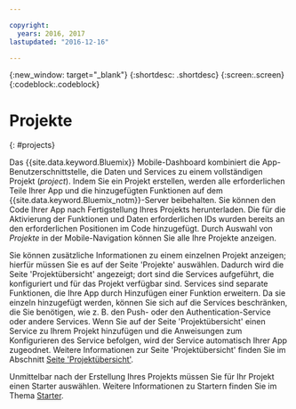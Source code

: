 ```yaml
---

copyright:
  years: 2016, 2017
lastupdated: "2016-12-16"

---
```

{:new_window: target="_blank"}
{:shortdesc: .shortdesc}
{:screen:.screen}
{:codeblock:.codeblock}

# Projekte
{: #projects}

Das {{site.data.keyword.Bluemix}} Mobile-Dashboard kombiniert die App-Benutzerschnittstelle, die Daten und Services zu einem vollständigen Projekt (*project*). Indem Sie ein Projekt erstellen, werden alle erforderlichen Teile Ihrer App und die hinzugefügten Funktionen auf dem {{site.data.keyword.Bluemix_notm}}-Server beibehalten. Sie können den Code Ihrer App nach Fertigstellung Ihres Projekts herunterladen. Die für die Aktivierung der Funktionen und Daten erforderlichen IDs wurden bereits an den erforderlichen Positionen im Code hinzugefügt. Durch Auswahl von *Projekte* in der Mobile-Navigation können Sie alle Ihre Projekte anzeigen.  

Sie können zusätzliche Informationen zu einem einzelnen Projekt anzeigen; hierfür müssen Sie es auf der Seite 'Projekte' auswählen. Dadurch wird die Seite 'Projektübersicht' angezeigt; dort sind die Services aufgeführt, die konfiguriert und für das Projekt verfügbar sind. Services sind separate Funktionen, die Ihre App durch Hinzufügen einer Funktion erweitern. Da sie einzeln hinzugefügt werden, können Sie sich auf die Services beschränken, die Sie benötigen, wie z. B. den Push- oder den Authentication-Service oder andere Services. Wenn Sie auf der Seite 'Projektübersicht' einen Service zu Ihrem Projekt hinzufügen und die Anweisungen zum Konfigurieren des Service befolgen, wird der Service automatisch Ihrer App zugeodnet. Weitere Informationen zur Seite 'Projektübersicht' finden Sie im Abschnitt [Seite 'Projektübersicht'](project_overview_page.html).

Unmittelbar nach der Erstellung Ihres Projekts müssen Sie für Ihr Projekt einen Starter auswählen. Weitere Informationen zu Startern finden Sie im Thema [Starter](starters.html).
